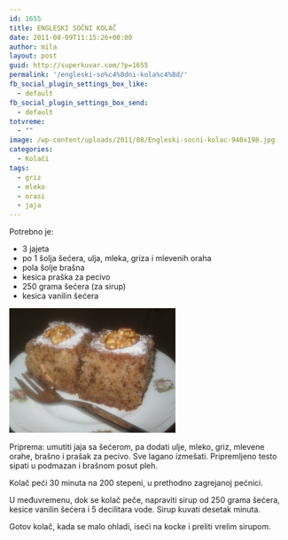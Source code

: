 ```yaml
---
id: 1655
title: ENGLESKI SOČNI KOLAČ
date: 2011-08-09T11:15:26+00:00
author: mila
layout: post
guid: http://superkuvar.com/?p=1655
permalink: '/engleski-so%c4%8dni-kola%c4%8d/'
fb_social_plugin_settings_box_like:
  - default
fb_social_plugin_settings_box_send:
  - default
totvreme:
  - ""
image: /wp-content/uploads/2011/08/Engleski-socni-kolac-940x198.jpg
categories:
  - Kolači
tags:
  - griz
  - mleko
  - orasi
  - jaja
---
```

Potrebno je:

  * 3 jajeta
  * po 1 šolja šećera, ulja, mleka, griza i mlevenih oraha
  * pola šolje brašna
  * kesica praška za pecivo
  * 250 grama šećera (za sirup)
  * kesica vanilin šećera

<img class="alignnone size-medium wp-image-5449" src="/wp-content/uploads/2011/08/Engleski-socni-kolac-300x225.jpg" alt="Engleski socni kolac" width="300" height="225" /> 

Priprema: umutiti jaja sa šećerom, pa dodati ulje, mleko, griz, mlevene orahe, brašno i prašak za pecivo. Sve lagano izmešati. Pripremljeno testo sipati u podmazan i brašnom posut pleh.

Kolač peći 30 minuta na 200 stepeni, u prethodno zagrejanoj pećnici.

U međuvremenu, dok se kolač peče, napraviti sirup od 250 grama šećera, kesice vanilin šećera i 5 decilitara vode. Sirup kuvati desetak minuta.

Gotov kolač, kada se malo ohladi, iseći na kocke i preliti vrelim sirupom.